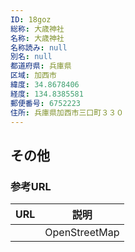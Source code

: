 ```yaml
---
ID: 18goz
総称: 大歳神社
名称: 大歳神社
名称読み: null
別名: null
都道府県: 兵庫県
区域: 加西市
緯度: 34.8678406
経度: 134.8385581
郵便番号: 6752223
住所: 兵庫県加西市三口町３３０
---
```


## その他

### 参考URL

| URL | 説明          |
| --- | ------------- |
|     | OpenStreetMap |
